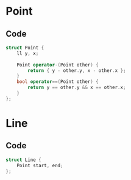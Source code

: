 # Point
## Code
```c++
struct Point {
	ll y, x;
	
	Point operator-(Point other) {
		return { y - other.y, x - other.x };
	}
	bool operator==(Point other) {
		return y == other.y && x == other.x;
	}
};
```

# Line
## Code
```c++
struct Line {
	Point start, end;
};
```